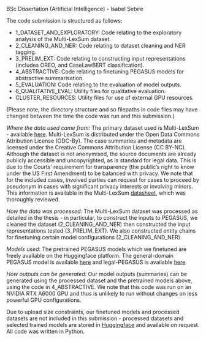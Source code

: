 BSc Dissertation (Artificial Intelligence) - Isabel Sebire


The code submission is structured as follows:

* 1_DATASET_AND_EXPLORATORY: Code relating to the exploratory analysis of the Multi-LexSum dataset.
* 2_CLEANING_AND_NER: Code relating to dataset cleaning and NER tagging.
* 3_PRELIM_EXT: Code relating to constructing input representations (includes OREO, and CaseLawBERT classification).
* 4_ABSTRACTIVE: Code relating to finetuning PEGASUS models for abstractive summarisation.
* 5_EVALUATION: Code relating to the evaluation of model outputs.
* 6_QUALITATIVE_EVAL: Utility files for qualitative evaluation.
* CLUSTER_RESOURCES: Utility files for use of external GPU resources.

(Please note, the directory structure and so filepaths in code files may have changed between the time the code was run and this submission.)

_Where the data used came from:_ The primary dataset used is Multi-LexSum - available [here](https://huggingface.co/datasets/allenai/multi_lexsum). Multi-LexSum is distributed under the Open Data Commons Attribution License (ODC-By). The case summaries and metadata are licensed under the Creative Commons Attribution License (CC BY-NC). Although the dataset is not anonymised, the source documents are already publicly accessible and uncopyrighted, as is standard for legal data. This is due to the Courts’ requirement for transparency (the public’s right to know under the US First Amendment) to be balanced with privacy. We note that for the included cases, involved parties can request for cases to proceed by pseudonym in cases with significant privacy interests or involving minors. This information is available in the Multi-LexSum [datasheet](https://arxiv.org/abs/2206.10883), which was thoroughly reviewed.

_How the data was processed:_ The Multi-LexSum dataset was processed as detailed in the thesis - in particular, to construct the inputs to PEGASUS, we cleaned the dataset (2_CLEANING_AND_NER) then constructed the input representations tested (3_PRELIM_EXT). We also constructed entity chains for finetuning certain model configurations (2_CLEANING_AND_NER). 

_Models used_: The pretrained PEGASUS models which we finetuned are freely available on the Huggingface platform. The general-domain PEGASUS model is available [here](https://huggingface.co/google/pegasus-cnn_dailymail) and legal-PEGASUS is available [here](https://huggingface.co/nsi319/legal-pegasus).

_How outputs can be generated:_ Our model outputs (summaries) can be generated using the processed dataset and the pretrained models above, using the code in 4_ABSTRACTIVE. We note that this code was run on an NVIDIA RTX A6000 GPU and thus is unlikely to run without changes on less powerful GPU configurations.

Due to upload size constraints, our finetuned models and processed datasets are not included in this submission - processed datasets and selected trained models are stored in [Huggingface](https://huggingface.co/isebire) and available on request.
All code was written in Python.

